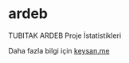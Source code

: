 # ardeb
TUBITAK ARDEB Proje İstatistikleri

Daha fazla bilgi için [keysan.me](http://keysan.me/blog/ardeb)
